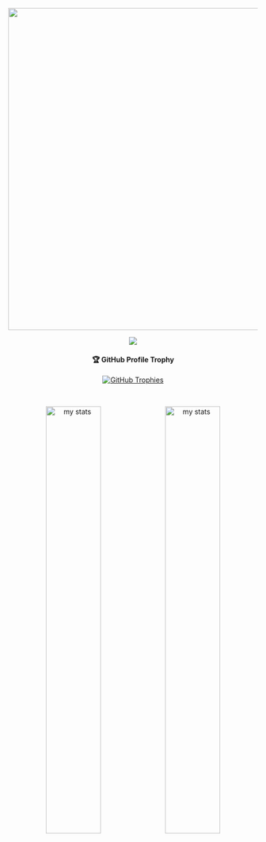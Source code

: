 <p align="center">
  <a href="#">
    <img width="650px" src="https://readme-typing-svg.herokuapp.com?font=Ubuntu&color=58a6ff&size=22&center=true&lines=Hello,+World+👋;Happy+to+See+You+Here+😀;This+is+my+skillset+with+modern+tech.💻;Feel+Free+to+Look+Around+✌;Reach+Me+Out+If+You+Need+Me+🎨🙌;Have+a+Great+Day+🌞">
  </a>
</p>

<p align="center">
  <a href="#">
   <img src="https://skillicons.dev/icons?i=docker,anaconda,tensorflow,django,flask,laravel,postman,supabase,firebase,react,ts,vue,vuetify,pinia,bootstrap,ps&perline=16" />
  </a>
</p>

<!-- About Me Section -->

<!-- Trophy Section -->
<h4 align="center">🏆 GitHub Profile Trophy</h4>

<p align="center"> 
  <a href="https://github.com/ryo-ma/github-profile-trophy">
   <img src="https://github-profile-trophy.vercel.app/?username=centmarde&row=1&column=9&theme=darkhub" alt="GitHub Trophies" />
  </a>
</p>

<br>

<p align="center">
  <img alt="my stats" width="47%" src="https://github-readme-stats.vercel.app/api/top-langs/?username=centmarde&layout=compact&bg_color=00000000"/>
  <img alt="my stats" width="47%" src="https://github-readme-stats.vercel.app/api?username=centmarde&&show_icons=true&bg_color=00000000" />
</p>
